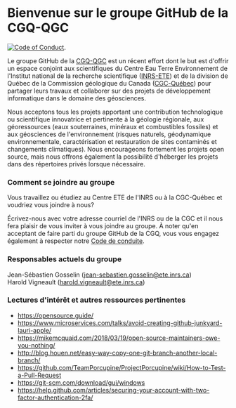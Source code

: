# Bienvenue sur le groupe GitHub de la CGQ-QGC
[![Code of Conduct](https://img.shields.io/badge/%E2%9D%A4-code%20of%20conduct-blue.svg?style=flat)](./code-of-conduct.md).

Le groupe GitHub de la [CGQ-QGC](http://cgq-qgc.ca) est un récent effort dont le but est d'offrir un
espace conjoint aux scientifiques du Centre Eau Terre Environnement de l'Institut
national de la recherche scientifique ([INRS-ETE](http://www.ete.inrs.ca/ete/))
et de la division de Québec de la Commission géologique du Canada
([CGC-Québec](https://www.rncan.gc.ca/sciences-terre/sciences/geologie/cgc/17101))
pour partager leurs travaux et collaborer sur des projets de développement
informatique dans le domaine des géosciences.

Nous acceptons tous les projets apportant une contribution
technologique ou scientifique innovatrice et pertinente à la géologie
régionale, aux géoressources (eaux souterraines, minéraux et combustibles
fossiles) et aux géosciences de l'environnement (risques naturels, géodynamique
environnementale, caractérisation et restauration de sites contaminés
et changements climatiques). Nous encourageons fortement les projets
open source, mais nous offrons également la possibilité d'héberger
les projets dans des répertoires privés lorsque nécessaire.

### Comment se joindre au groupe

Vous travaillez ou étudiez au Centre ETE de l'INRS ou à la CGC-Québec
et voudriez vous joindre à nous?

Écrivez-nous avec votre adresse courriel de l'INRS ou de la CGC et il nous fera plaisir de vous
inviter à vous joindre au groupe.
À noter qu'en acceptant de faire parti du groupe GitHub
de la CGQ, vous vous engagez également à respecter notre 
[Code de conduite](./code-of-conduct.md).

### Responsables actuels du groupe

Jean-Sébastien Gosselin ([jean-sebastien.gosselin@ete.inrs.ca](mailto:jean-sebastien.gosselin@ete.inrs.ca))<br>
Harold Vigneault ([harold.vigneault@ete.inrs.ca](mailto:harold.vigneault@ete.inrs.ca))

### Lectures d'intérêt et autres ressources pertinentes

- https://opensource.guide/
- https://www.microservices.com/talks/avoid-creating-github-junkyard-lauri-apple/
- https://mikemcquaid.com/2018/03/19/open-source-maintainers-owe-you-nothing/
- http://blog.houen.net/easy-way-copy-one-git-branch-another-local-branch/
- https://github.com/TeamPorcupine/ProjectPorcupine/wiki/How-to-Test-a-Pull-Request
- https://git-scm.com/download/gui/windows
- https://help.github.com/articles/securing-your-account-with-two-factor-authentication-2fa/
